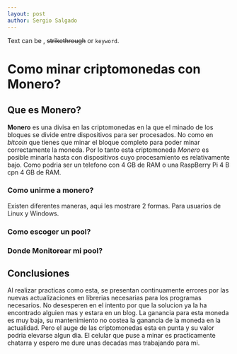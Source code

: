 ```yaml
---
layout: post
author: Sergio Salgado
---
```


Text can be , ~~strikethrough~~ or `keyword`.


# [](#header-1)Como minar criptomonedas con Monero?

## [](#header-2)Que es Monero?
**Monero** es una divisa en las criptomonedas en la que el minado de los bloques se divide entre dispositivos para ser procesados. No como en _bitcoin_ que tienes que minar el bloque completo para poder minar correctamente la moneda. Por lo tanto esta criptomoneda *Monero* es posible minarla hasta con dispositivos cuyo procesamiento es relativamente bajo. Como podria ser un telefono con 4 GB de RAM o una RaspBerry Pi 4 B cpn 4 GB de RAM.


### [](#header-2)Como unirme a monero?
Existen diferentes maneras, aqui les mostrare 2 formas. Para usuarios de Linux y Windows.


### [](#header-2)Como escoger un pool?

### [](#header-2)Donde Monitorear mi pool?

## [](#header-2)Conclusiones
Al realizar practicas como esta, se presentan continuamente errores por las nuevas actualizaciones en librerias necesarias para los programas necesarios. No desesperen en el intento por que la solucion ya la ha encontrado alguien mas y estara en un blog.
La ganancia para esta moneda es muy baja, su mantenimiento no costea la ganancia de la moneda en la actualidad. Pero el auge de las criptomonedas esta en punta y su valor podria elevarse algun dia. 
El celular que puse a minar es practicamente chatarra y espero me dure unas decadas mas trabajando para mi.

